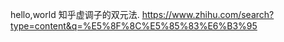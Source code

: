 hello,world
知乎虚调子[](https://www.zhihu.com/people/la-la-la-4-25-46)的双元法.
https://www.zhihu.com/search?type=content&q=%E5%8F%8C%E5%85%83%E6%B3%95
